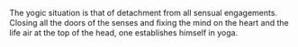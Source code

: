 The yogic situation is that of detachment from all sensual engagements. Closing all the doors of the senses and ﬁxing the mind on the heart and the life air at the top of the head, one establishes himself in yoga.